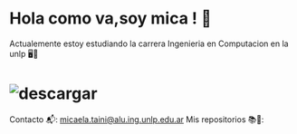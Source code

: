 # Hola como va,soy mica ! 💛
Actualemente estoy estudiando la carrera Ingenieria en Computacion en la unlp 🖥️📌
# ![descargar](https://github.com/user-attachments/assets/46905b94-be17-4edc-914e-a9130ee62e17)
Contacto 📬: micaela.taini@alu.ing.unlp.edu.ar
Mis repositorios 📚📖:
